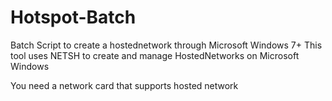 # Hotspot-Batch
Batch Script to create a hostednetwork through Microsoft Windows 7+
This tool uses NETSH to create and manage HostedNetworks on Microsoft Windows

You need a network card that supports hosted network
